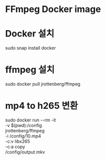 # FFmpeg Docker image


# Docker 설치

sudo snap install docker

# ffmpeg 설치

sudo docker pull jrottenberg/ffmpeg


# mp4 to h265  변환 

sudo docker run --rm -it \
  -v $(pwd):/config \
jrottenberg/ffmpeg \
  -i /config/10.mp4 \
  -c:v libx265 \
  -c:a copy \
  /config/output.mkv
